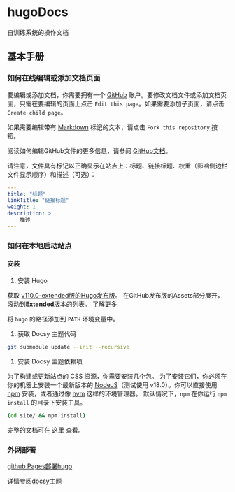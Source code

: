# hugoDocs
自训练系统的操作文档

## 基本手册

### 如何在线编辑或添加文档页面

要编辑或添加文档，你需要拥有一个 [GitHub](https://github.com/login) 账户。要修改文档文件或添加文档页面，只需在要编辑的页面上点击 `Edit this page`。如果需要添加子页面，请点击 `Create child page`。

如果需要编辑带有 [Markdown](https://github.com/adam-p/markdown-here/wiki/Markdown-Cheatsheet) 标记的文本，请点击 `Fork this repository` 按钮。

阅读如何编辑GitHub文件的更多信息，请参阅 [GitHub文档](https://docs.github.com/en/github/managing-files-in-a-repository/editing-files-in-another-users-repository)。

请注意，文件具有标记以正确显示在站点上：标题、链接标题、权重（影响侧边栏文件显示顺序）和描述（可选）：

```yaml
---
title: "标题"
linkTitle: "链接标题"
weight: 1
description: >
    描述
---
```

### 如何在本地启动站点

#### 安装

1. 安装 Hugo

获取 [v110.0-extended版的Hugo发布版](https://github.com/gohugoio/hugo/releases/tag/v0.110.0)。 在GitHub发布版的Assets部分展开，滚动到**Extended**版本的列表。 [了解更多](https://gohugo.io/getting-started/installing/#quick-install)

将 `hugo` 的路径添加到 `PATH` 环境变量中。

1. 获取 Docsy 主题代码

```bash
git submodule update --init --recursive
```

1. 安装 Docsy 主题依赖项

为了构建或更新站点的 CSS 资源，你需要安装几个包。 为了安装它们，你必须在你的机器上安装一个最新版本的 [NodeJS](https://nodejs.org/en/)（测试使用 v18.0）。你可以直接使用 [npm](https://docs.npmjs.com/downloading-and-installing-node-js-and-npm) 安装，或者通过像 [nvm](https://github.com/nvm-sh/nvm) 这样的环境管理器。 默认情况下，`npm` 在你运行 `npm install` 的目录下安装工具。

```bash
(cd site/ && npm install)
```

完整的文档可在 [这里](https://www.docsy.dev/docs/get-started/other-options/#for-an-existing-site) 查看。



### 外网部署

[github Pages部署hugo](https://gohugo.io/hosting-and-deployment/hosting-on-github/)



详情参阅[docsy主题](https://gohugo.io/hosting-and-deployment/hosting-on-github/)

